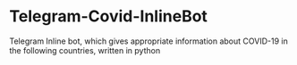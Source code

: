 # Telegram-Covid-InlineBot
Telegram Inline bot, which gives appropriate information about COVID-19 in the following countries, written in python
